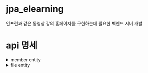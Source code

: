 # jpa_elearning

인프런과 같은 동영상 강의 홈페이지를 구현하는데 필요한 벡엔드 서버 개발
 
 
 # api 명세
 

 <details markdown="1">
<summary> member entity</summary>

add user 
 

 
</details>


 <details markdown="2">
<summary> file entity</summary>
 
 get 

</details>
